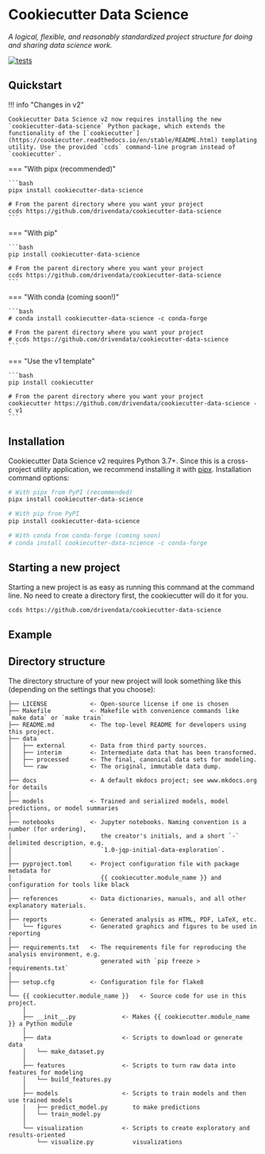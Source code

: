 # Cookiecutter Data Science

_A logical, flexible, and reasonably standardized project structure for doing and sharing data science work._

[![tests](https://github.com/drivendata/cookiecutter-data-science/workflows/tests/badge.svg?branch=v2)](https://github.com/drivendata/cookiecutter-data-science/actions/workflows/tests.yml?query=branch%3Av2)

## Quickstart

!!! info "Changes in v2"

    Cookiecutter Data Science v2 now requires installing the new `cookiecutter-data-science` Python package, which extends the functionality of the [`cookiecutter`](https://cookiecutter.readthedocs.io/en/stable/README.html) templating utility. Use the provided `ccds` command-line program instead of `cookiecutter`.

=== "With pipx (recommended)"

    ```bash
    pipx install cookiecutter-data-science

    # From the parent directory where you want your project
    ccds https://github.com/drivendata/cookiecutter-data-science
    ```

=== "With pip"

    ```bash
    pip install cookiecutter-data-science
    `
    # From the parent directory where you want your project
    ccds https://github.com/drivendata/cookiecutter-data-science
    ```

=== "With conda (coming soon!)"

    ```bash
    # conda install cookiecutter-data-science -c conda-forge

    # From the parent directory where you want your project
    # ccds https://github.com/drivendata/cookiecutter-data-science
    ```

=== "Use the v1 template"

    ```bash
    pip install cookiecutter

    # From the parent directory where you want your project
    cookiecutter https://github.com/drivendata/cookiecutter-data-science -c v1
    ```

## Installation

Cookiecutter Data Science v2 requires Python 3.7+. Since this is a cross-project utility application, we recommend installing it with [pipx](https://pypa.github.io/pipx/). Installation command options:

```bash
# With pipx from PyPI (recommended)
pipx install cookiecutter-data-science

# With pip from PyPI
pip install cookiecutter-data-science

# With conda from conda-forge (coming soon)
# conda install cookiecutter-data-science -c conda-forge
```

## Starting a new project

Starting a new project is as easy as running this command at the command line. No need to create a directory first, the cookiecutter will do it for you.

```bash
ccds https://github.com/drivendata/cookiecutter-data-science
```

## Example

<!-- TERMYNAL OUTPUT -->

## Directory structure

The directory structure of your new project will look something like this (depending on the settings that you choose):

```
├── LICENSE            <- Open-source license if one is chosen
├── Makefile           <- Makefile with convenience commands like `make data` or `make train`
├── README.md          <- The top-level README for developers using this project.
├── data
│   ├── external       <- Data from third party sources.
│   ├── interim        <- Intermediate data that has been transformed.
│   ├── processed      <- The final, canonical data sets for modeling.
│   └── raw            <- The original, immutable data dump.
│
├── docs               <- A default mkdocs project; see www.mkdocs.org for details
│
├── models             <- Trained and serialized models, model predictions, or model summaries
│
├── notebooks          <- Jupyter notebooks. Naming convention is a number (for ordering),
│                         the creator's initials, and a short `-` delimited description, e.g.
│                         `1.0-jqp-initial-data-exploration`.
│
├── pyproject.toml     <- Project configuration file with package metadata for 
│                         {{ cookiecutter.module_name }} and configuration for tools like black
│
├── references         <- Data dictionaries, manuals, and all other explanatory materials.
│
├── reports            <- Generated analysis as HTML, PDF, LaTeX, etc.
│   └── figures        <- Generated graphics and figures to be used in reporting
│
├── requirements.txt   <- The requirements file for reproducing the analysis environment, e.g.
│                         generated with `pip freeze > requirements.txt`
│
├── setup.cfg          <- Configuration file for flake8
│
└── {{ cookiecutter.module_name }}   <- Source code for use in this project.
    │
    ├── __init__.py             <- Makes {{ cookiecutter.module_name }} a Python module
    │
    ├── data                    <- Scripts to download or generate data
    │   └── make_dataset.py
    │
    ├── features                <- Scripts to turn raw data into features for modeling
    │   └── build_features.py
    │
    ├── models                  <- Scripts to train models and then use trained models 
    │   ├── predict_model.py       to make predictions
    │   └── train_model.py
    │
    └── visualization           <- Scripts to create exploratory and results-oriented 
        └── visualize.py           visualizations
```
